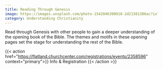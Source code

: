 ```yaml
---
title: Reading Through Genesis
image: https://images.unsplash.com/photo-1542046398918-2d21581386ac?ixlib=rb-1.2.1&ixid=eyJhcHBfaWQiOjEyMDd9&auto=format&fit=crop&w=800&h=400&q=80
category: Understanding Christianity
---
```


Read through Genesis with other people to gain a deeper understanding of the opening book of the Bible. The themes and motifs in these opening pages set the stage for understanding the rest of the Bible.

{{< action href="https://flatland.churchcenter.com/registrations/events/2358596" context="primary">}}
Info & Registration
{{< /action >}}

